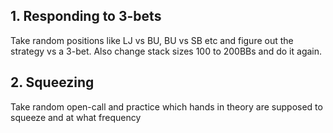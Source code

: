 
## 1. Responding to 3-bets
Take random positions like LJ vs BU, BU vs SB etc and figure out the strategy vs a 3-bet.
Also change stack sizes 100 to 200BBs and do it again.

## 2. Squeezing
Take random open-call and practice which hands in theory are supposed to squeeze and at what frequency